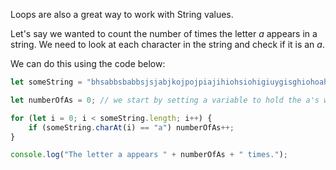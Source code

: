Loops are also a great way to work with String values.

Let's say we wanted to count the number of times the letter _a_ appears in a string. We need to look at each character in the string and check if it is an _a_.

We can do this using the code below:
```javascript runnable
let someString = "bhsabbsbabbsjsjabjkojpojpiajihiohsiohigiuygisghiohoah"

let numberOfAs = 0; // we start by setting a variable to hold the a's we count.

for (let i = 0; i < someString.length; i++) {
    if (someString.charAt(i) == "a") numberOfAs++;
}

console.log("The letter a appears " + numberOfAs + " times.");
```